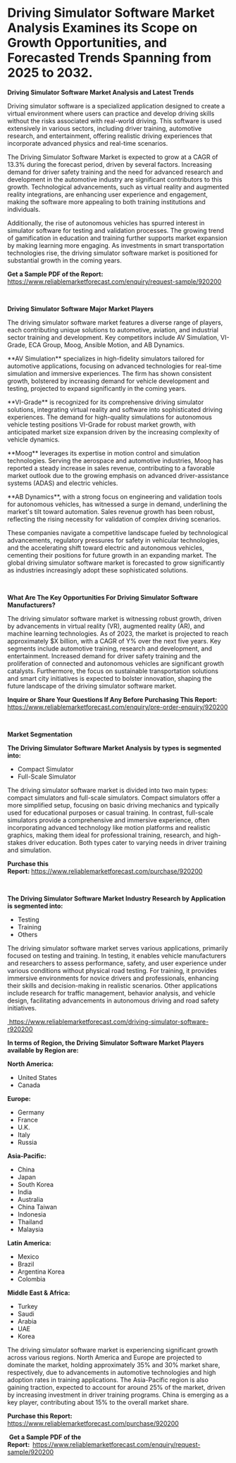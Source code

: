 <p><h1>Driving Simulator Software Market Analysis Examines its Scope on Growth Opportunities, and Forecasted Trends Spanning from 2025 to 2032.</h1></p><p><strong>Driving Simulator Software Market Analysis and Latest Trends</strong></p>
<p><p>Driving simulator software is a specialized application designed to create a virtual environment where users can practice and develop driving skills without the risks associated with real-world driving. This software is used extensively in various sectors, including driver training, automotive research, and entertainment, offering realistic driving experiences that incorporate advanced physics and real-time scenarios.</p><p>The Driving Simulator Software Market is expected to grow at a CAGR of 13.3% during the forecast period, driven by several factors. Increasing demand for driver safety training and the need for advanced research and development in the automotive industry are significant contributors to this growth. Technological advancements, such as virtual reality and augmented reality integrations, are enhancing user experience and engagement, making the software more appealing to both training institutions and individuals.</p><p>Additionally, the rise of autonomous vehicles has spurred interest in simulator software for testing and validation processes. The growing trend of gamification in education and training further supports market expansion by making learning more engaging. As investments in smart transportation technologies rise, the driving simulator software market is positioned for substantial growth in the coming years.</p></p>
<p><strong>Get a Sample PDF of the Report:&nbsp;</strong> <a href="https://www.reliablemarketforecast.com/enquiry/request-sample/920200?utm_campaign=3166&utm_medium=2&utm_source=Github&utm_content=ia&utm_term=17042025&utm_id=driving-simulator-software">https://www.reliablemarketforecast.com/enquiry/request-sample/920200</a></p>
<p>&nbsp;</p>
<p><strong>Driving Simulator Software Major Market Players</strong></p>
<p><p>The driving simulator software market features a diverse range of players, each contributing unique solutions to automotive, aviation, and industrial sector training and development. Key competitors include AV Simulation, VI-Grade, ECA Group, Moog, Ansible Motion, and AB Dynamics.</p><p>**AV Simulation** specializes in high-fidelity simulators tailored for automotive applications, focusing on advanced technologies for real-time simulation and immersive experiences. The firm has shown consistent growth, bolstered by increasing demand for vehicle development and testing, projected to expand significantly in the coming years.</p><p>**VI-Grade** is recognized for its comprehensive driving simulator solutions, integrating virtual reality and software into sophisticated driving experiences. The demand for high-quality simulations for autonomous vehicle testing positions VI-Grade for robust market growth, with anticipated market size expansion driven by the increasing complexity of vehicle dynamics.</p><p>**Moog** leverages its expertise in motion control and simulation technologies. Serving the aerospace and automotive industries, Moog has reported a steady increase in sales revenue, contributing to a favorable market outlook due to the growing emphasis on advanced driver-assistance systems (ADAS) and electric vehicles.</p><p>**AB Dynamics**, with a strong focus on engineering and validation tools for autonomous vehicles, has witnessed a surge in demand, underlining the market's tilt toward automation. Sales revenue growth has been robust, reflecting the rising necessity for validation of complex driving scenarios.</p><p>These companies navigate a competitive landscape fueled by technological advancements, regulatory pressures for safety in vehicular technologies, and the accelerating shift toward electric and autonomous vehicles, cementing their positions for future growth in an expanding market. The global driving simulator software market is forecasted to grow significantly as industries increasingly adopt these sophisticated solutions.</p></p>
<p>&nbsp;</p>
<p><strong>What Are The Key Opportunities For Driving Simulator Software Manufacturers?</strong></p>
<p><p>The driving simulator software market is witnessing robust growth, driven by advancements in virtual reality (VR), augmented reality (AR), and machine learning technologies. As of 2023, the market is projected to reach approximately $X billion, with a CAGR of Y% over the next five years. Key segments include automotive training, research and development, and entertainment. Increased demand for driver safety training and the proliferation of connected and autonomous vehicles are significant growth catalysts. Furthermore, the focus on sustainable transportation solutions and smart city initiatives is expected to bolster innovation, shaping the future landscape of the driving simulator software market.</p></p>
<p><strong>Inquire or Share Your Questions If Any Before Purchasing This Report:</strong> <a href="https://www.reliablemarketforecast.com/enquiry/pre-order-enquiry/920200?utm_campaign=3166&utm_medium=2&utm_source=Github&utm_content=ia&utm_term=17042025&utm_id=driving-simulator-software">https://www.reliablemarketforecast.com/enquiry/pre-order-enquiry/920200</a></p>
<p>&nbsp;</p>
<p><strong>Market Segmentation</strong></p>
<p><strong>The Driving Simulator Software Market Analysis by types is segmented into:</strong></p>
<p><ul><li>Compact Simulator</li><li>Full-Scale Simulator</li></ul></p>
<p><p>The driving simulator software market is divided into two main types: compact simulators and full-scale simulators. Compact simulators offer a more simplified setup, focusing on basic driving mechanics and typically used for educational purposes or casual training. In contrast, full-scale simulators provide a comprehensive and immersive experience, often incorporating advanced technology like motion platforms and realistic graphics, making them ideal for professional training, research, and high-stakes driver education. Both types cater to varying needs in driver training and simulation.</p></p>
<p><strong>Purchase this Report:&nbsp;</strong><a href="https://www.reliablemarketforecast.com/purchase/920200?utm_campaign=3166&utm_medium=2&utm_source=Github&utm_content=ia&utm_term=17042025&utm_id=driving-simulator-software">https://www.reliablemarketforecast.com/purchase/920200</a></p>
<p>&nbsp;</p>
<p><strong>The Driving Simulator Software Market Industry Research by Application is segmented into:</strong></p>
<p><ul><li>Testing</li><li>Training</li><li>Others</li></ul></p>
<p><p>The driving simulator software market serves various applications, primarily focused on testing and training. In testing, it enables vehicle manufacturers and researchers to assess performance, safety, and user experience under various conditions without physical road testing. For training, it provides immersive environments for novice drivers and professionals, enhancing their skills and decision-making in realistic scenarios. Other applications include research for traffic management, behavior analysis, and vehicle design, facilitating advancements in autonomous driving and road safety initiatives.</p></p>
<p><a href="https://www.reliablemarketforecast.com/driving-simulator-software-r920200?utm_campaign=3166&utm_medium=2&utm_source=Github&utm_content=ia&utm_term=17042025&utm_id=driving-simulator-software">&nbsp;https://www.reliablemarketforecast.com/driving-simulator-software-r920200</a></p>
<p><strong>In terms of Region, the Driving Simulator Software Market Players available by Region are:</strong></p>
<p>
    <p> <strong> North America: </strong>
        <ul>
            <li>United States</li>
            <li>Canada</li>
        </ul>
        </p> 
    <p> <strong> Europe: </strong>
        <ul>
            <li>Germany</li>
            <li>France</li>
            <li>U.K.</li>
            <li>Italy</li>
            <li>Russia</li>
        </ul>
        </p> 
    <p> <strong> Asia-Pacific: </strong>
        <ul>
            <li>China</li>
            <li>Japan</li>
            <li>South Korea</li>
            <li>India</li>
            <li>Australia</li>
            <li>China Taiwan</li>
            <li>Indonesia</li>
            <li>Thailand</li>
            <li>Malaysia</li>
        </ul>
        </p> 
    <p> <strong> Latin America: </strong>
        <ul>
            <li>Mexico</li>
            <li>Brazil</li>
            <li>Argentina Korea</li>
            <li>Colombia</li>
        </ul>
        </p> 
    <p> <strong> Middle East & Africa: </strong>
        <ul>
            <li>Turkey</li>
            <li>Saudi</li>
            <li>Arabia</li>
            <li>UAE</li>
            <li>Korea</li>
        </ul>
    </p>
    </p>
<p><p>The driving simulator software market is experiencing significant growth across various regions. North America and Europe are projected to dominate the market, holding approximately 35% and 30% market share, respectively, due to advancements in automotive technologies and high adoption rates in training applications. The Asia-Pacific region is also gaining traction, expected to account for around 25% of the market, driven by increasing investment in driver training programs. China is emerging as a key player, contributing about 15% to the overall market share.</p></p>
<p><strong>Purchase this Report: </strong><a href="https://www.reliablemarketforecast.com/purchase/920200?utm_campaign=3166&utm_medium=2&utm_source=Github&utm_content=ia&utm_term=17042025&utm_id=driving-simulator-software">https://www.reliablemarketforecast.com/purchase/920200</a></p>
<p>&nbsp;<strong>Get a Sample PDF of the Report:&nbsp;&nbsp;</strong><a href="https://www.reliablemarketforecast.com/enquiry/request-sample/920200?utm_campaign=3166&utm_medium=2&utm_source=Github&utm_content=ia&utm_term=17042025&utm_id=driving-simulator-software">https://www.reliablemarketforecast.com/enquiry/request-sample/920200</a></p>
<p><strong></strong></p>
<p><p></p><p></p><p></p></p>